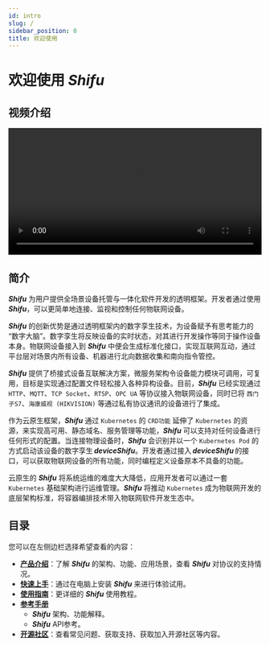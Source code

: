 ```yaml
---
id: intro
slug: /
sidebar_position: 0
title: 欢迎使用
---
```


# 欢迎使用 ***Shifu***

## 视频介绍

<video width="100%" controls>
    <source src="https://bianwuji.com/stuff/videos/productintro.mp4" type="video/mp4"></source>
</video>

## 简介

***Shifu*** 为用户提供全场景设备托管与一体化软件开发的透明框架。开发者通过使用 ***Shifu***，可以更简单地连接、监视和控制任何物联网设备。 

***Shifu*** 的创新优势是通过透明框架内的数字孪生技术，为设备赋予有思考能力的 “数字大脑”。数字孪生将反映设备的实时状态，对其进行开发操作等同于操作设备本身。物联网设备接入到 ***Shifu*** 中便会生成标准化接口，实现互联网互动，通过平台层对场景内所有设备、机器进行北向数据收集和南向指令管控。 

***Shifu*** 提供了桥接式设备互联解决方案，微服务架构令设备能力模块可调用，可复用，目标是实现通过配置文件轻松接入各种异构设备。目前，***Shifu*** 已经实现通过 `HTTP`、`MQTT`、`TCP Socket`、`RTSP`、`OPC UA` 等协议接入物联网设备，同时已将 `西门子S7`、`海康威视 (HIKVISION)` 等通过私有协议通讯的设备进行了集成。 

作为云原生框架，***Shifu*** 通过 `Kubernetes` 的 `CRD功能` 延伸了 `Kubernetes` 的资源，来实现高可用、静态域名、服务管理等功能，***Shifu*** 可以支持对任何设备进行任何形式的配置。当连接物理设备时，***Shifu*** 会识别并以一个 `Kubernetes Pod` 的方式启动该设备的数字孪生 ***deviceShifu***。开发者通过接入 ***deviceShifu*** 的接口，可以获取物联网设备的所有功能，同时编程定义设备原本不具备的功能。 

云原生的 ***Shifu*** 将系统运维的难度大大降低，应用开发者可以通过一套 `Kubernetes` 基础架构进行运维管理。***Shifu*** 将推动 `Kubernetes` 成为物联网开发的底层架构标准，将容器编排技术带入物联网软件开发生态中。 

## 目录

您可以在左侧边栏选择希望查看的内容：

- [**产品介绍**](./introduction/)：了解 ***Shifu*** 的架构、功能、应用场景，查看 ***Shifu*** 对协议的支持情况。
- [**快速上手**](./tutorials/)：通过在电脑上安装 ***Shifu*** 来进行体验试用。
- [**使用指南**](./guides/)：更详细的 ***Shifu*** 使用教程。
- [**参考手册**](./references/)
    - ***Shifu*** 架构、功能解释。
    - ***Shifu*** API参考。
- [**开源社区**](./community/)：查看常见问题、获取支持、获取加入开源社区等内容。
